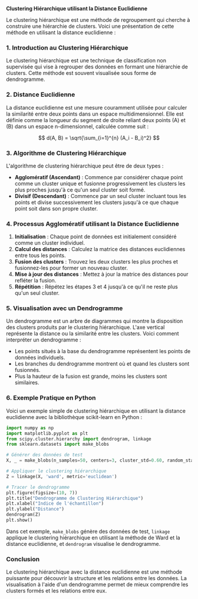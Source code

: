 **Clustering Hiérarchique utilisant la Distance Euclidienne**

Le clustering hiérarchique est une méthode de regroupement qui cherche à construire une hiérarchie de clusters. Voici une présentation de cette méthode en utilisant la distance euclidienne :

### 1. Introduction au Clustering Hiérarchique

Le clustering hiérarchique est une technique de classification non supervisée qui vise à regrouper des données en formant une hiérarchie de clusters. Cette méthode est souvent visualisée sous forme de dendrogramme.

### 2. Distance Euclidienne

La distance euclidienne est une mesure couramment utilisée pour calculer la similarité entre deux points dans un espace multidimensionnel. Elle est définie comme la longueur du segment de droite reliant deux points \(A\) et \(B\) dans un espace n-dimensionnel, calculée comme suit :

$$
d(A, B) = \sqrt{\sum_{i=1}^{n} (A_i - B_i)^2}
$$

### 3. Algorithme de Clustering Hiérarchique

L'algorithme de clustering hiérarchique peut être de deux types :
- **Agglomératif (Ascendant)** : Commence par considérer chaque point comme un cluster unique et fusionne progressivement les clusters les plus proches jusqu'à ce qu'un seul cluster soit formé.
- **Divisif (Descendant)** : Commence par un seul cluster incluant tous les points et divise successivement les clusters jusqu'à ce que chaque point soit dans son propre cluster.

### 4. Processus Agglomératif utilisant la Distance Euclidienne

1. **Initialisation** : Chaque point de données est initialement considéré comme un cluster individuel.
2. **Calcul des distances** : Calculez la matrice des distances euclidiennes entre tous les points.
3. **Fusion des clusters** : Trouvez les deux clusters les plus proches et fusionnez-les pour former un nouveau cluster.
4. **Mise à jour des distances** : Mettez à jour la matrice des distances pour refléter la fusion.
5. **Répétition** : Répétez les étapes 3 et 4 jusqu'à ce qu'il ne reste plus qu'un seul cluster.

### 5. Visualisation avec un Dendrogramme

Un dendrogramme est un arbre de diagrammes qui montre la disposition des clusters produits par le clustering hiérarchique. L'axe vertical représente la distance ou la similarité entre les clusters. Voici comment interpréter un dendrogramme :
- Les points situés à la base du dendrogramme représentent les points de données individuels.
- Les branches du dendrogramme montrent où et quand les clusters sont fusionnés.
- Plus la hauteur de la fusion est grande, moins les clusters sont similaires.

### 6. Exemple Pratique en Python

Voici un exemple simple de clustering hiérarchique en utilisant la distance euclidienne avec la bibliothèque scikit-learn en Python :

```python
import numpy as np
import matplotlib.pyplot as plt
from scipy.cluster.hierarchy import dendrogram, linkage
from sklearn.datasets import make_blobs

# Générer des données de test
X, _ = make_blobs(n_samples=50, centers=3, cluster_std=0.60, random_state=0)

# Appliquer le clustering hiérarchique
Z = linkage(X, 'ward', metric='euclidean')

# Tracer le dendrogramme
plt.figure(figsize=(10, 7))
plt.title("Dendrogramme de Clustering Hiérarchique")
plt.xlabel("Indice de l'échantillon")
plt.ylabel("Distance")
dendrogram(Z)
plt.show()
```

Dans cet exemple, `make_blobs` génère des données de test, `linkage` applique le clustering hiérarchique en utilisant la méthode de Ward et la distance euclidienne, et `dendrogram` visualise le dendrogramme.

### Conclusion

Le clustering hiérarchique avec la distance euclidienne est une méthode puissante pour découvrir la structure et les relations entre les données. La visualisation à l'aide d'un dendrogramme permet de mieux comprendre les clusters formés et les relations entre eux.

